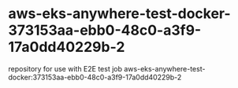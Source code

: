 # aws-eks-anywhere-test-docker-373153aa-ebb0-48c0-a3f9-17a0dd40229b-2
repository for use with E2E test job aws-eks-anywhere-test-docker:373153aa-ebb0-48c0-a3f9-17a0dd40229b-2
